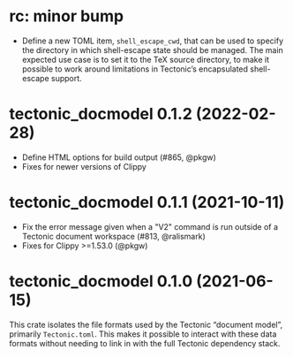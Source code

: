 # rc: minor bump

- Define a new TOML item, `shell_escape_cwd`, that can be used to specify the
  directory in which shell-escape state should be managed. The main expected use
  case is to set it to the TeX source directory, to make it possible to work
  around limitations in Tectonic’s encapsulated shell-escape support.


# tectonic_docmodel 0.1.2 (2022-02-28)

- Define HTML options for build output (#865, @pkgw)
- Fixes for newer versions of Clippy


# tectonic_docmodel 0.1.1 (2021-10-11)

- Fix the error message given when a "V2" command is run outside of a Tectonic
  document workspace (#813, @ralismark)
- Fixes for Clippy >=1.53.0 (@pkgw)


# tectonic_docmodel 0.1.0 (2021-06-15)

This crate isolates the file formats used by the Tectonic “document model”,
primarily `Tectonic.toml`. This makes it possible to interact with these data
formats without needing to link in with the full Tectonic dependency stack.
